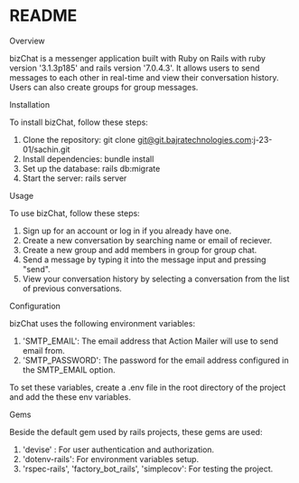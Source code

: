 # README

Overview

bizChat is a messenger application built with Ruby on Rails with ruby version '3.1.3p185' and rails version '7.0.4.3'. It allows users to send messages to each other in real-time and view their conversation history. Users can also create groups for group messages.

Installation

To install bizChat, follow these steps:

  1.  Clone the repository: git clone git@git.bajratechnologies.com:j-23-01/sachin.git
  2.  Install dependencies: bundle install
  3.  Set up the database: rails db:migrate
  4.  Start the server: rails server

Usage

To use bizChat, follow these steps:

  1.  Sign up for an account or log in if you already have one.
  2.  Create a new conversation by searching name or email of reciever.
  3.  Create a new group and add members in group for group chat.
  4.  Send a message by typing it into the message input and pressing "send".
  5.  View your conversation history by selecting a conversation from the list of previous conversations.

Configuration

bizChat uses the following environment variables:

  1.  'SMTP_EMAIL': The email address that Action Mailer will use to send email from.
  2.  'SMTP_PASSWORD':  The password for the email address configured in the SMTP_EMAIL option. 

To set these variables, create a .env file in the root directory of the project and add the these env variables.

Gems

Beside the default gem used by rails projects, these gems are used:

  1. 'devise' : For user authentication and authorization.
  2. 'dotenv-rails': For environment variables setup.
  3. 'rspec-rails', 'factory_bot_rails', 'simplecov': For testing the project.


